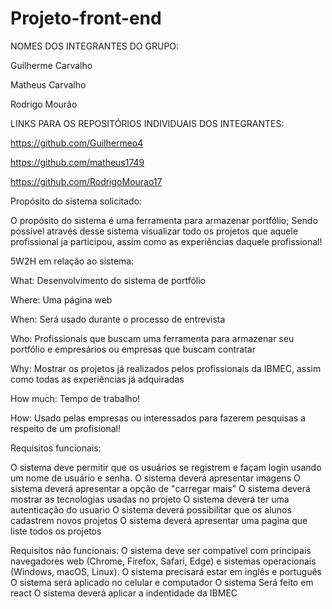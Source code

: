 # Projeto-front-end
NOMES DOS INTEGRANTES DO GRUPO:

Guilherme Carvalho

Matheus Carvalho

Rodrigo Mourão

LINKS PARA OS REPOSITÓRIOS INDIVIDUAIS DOS INTEGRANTES:

https://github.com/Guilhermeo4

https://github.com/matheus1749

https://github.com/RodrigoMourao17

Propósito do sistema solicitado:

O propósito do sistema é uma ferramenta para armazenar portfólio; Sendo possível através desse sistema visualizar todo os projetos que aquele profissional ja participou, assim como as experiências daquele profissional!

5W2H em relação ao sistema:

What: Desenvolvimento do sistema de portfólio

Where: Uma página web

When: Será usado durante o processo de entrevista

Who: Profissionais que buscam uma ferramenta para armazenar seu portfólio e empresários ou empresas que buscam contratar

Why: Mostrar os projetos já realizados pelos profissionais da IBMEC, assim como todas as experiências já adquiradas

How much: Tempo de trabalho!

How: Usado pelas empresas ou interessados para fazerem pesquisas a respeito de um profisional!

Requisitos funcionais:

O sistema deve permitir que os usuários se registrem e façam login usando um nome de usuário e senha.
O sistema deverá apresentar imagens
O sistema deverá apresentar a opção de "carregar mais"
O sistema deverá mostrar as tecnologias usadas no projeto
O sistema deverá ter uma autenticação do usuario
O sistema deverá possibilitar que os alunos cadastrem novos projetos
O sistema deverá apresentar uma pagina que liste todos os projetos

Requisitos não funcionais:
O sistema deve ser compatível com principais navegadores web (Chrome, Firefox, Safari, Edge) e sistemas operacionais (Windows, macOS, Linux).
O sistema precisará estar em inglês e português
O sistema será aplicado no celular e computador
O sistema Será feito em react
O sistema deverá aplicar a indentidade da IBMEC
